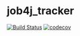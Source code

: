 # job4j_tracker
[![Build Status](https://travis-ci.org/stmechanic-dev/job4j_tracker.svg?branch=master)](https://travis-ci.org/stmechanic-dev/job4j_tracker)
[![codecov](https://codecov.io/gh/stmechanic-dev/job4j_tracker/branch/master/graph/badge.svg?token=O1VL0UZ7I4)](undefined)